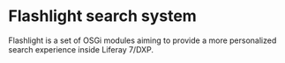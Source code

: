# Flashlight search system #

Flashlight is a set of OSGi modules aiming to provide a more personalized search experience inside Liferay 7/DXP.
